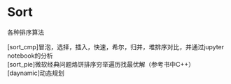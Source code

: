 # Sort
各种排序算法

[sort_cmp]冒泡，选择，插入，快速，希尔，归并，堆排序对比，并通过jupyter notebook的分析  
[sort_pie]微软经典问题烙饼排序穷举遍历找最优解（参考书中C++）  
[daynamic]动态规划  
